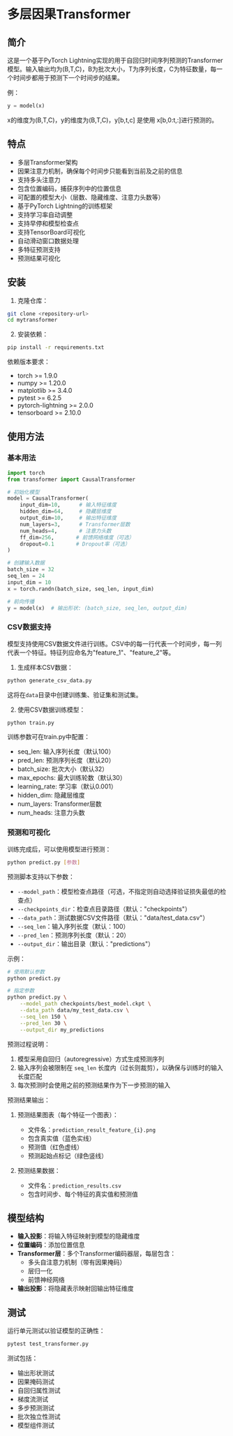# 多层因果Transformer

## 简介

这是一个基于PyTorch Lightning实现的用于自回归时间序列预测的Transformer模型。输入输出均为(B,T,C)，B为批次大小，T为序列长度，C为特征数量，每一个时间步都用于预测下一个时间步的结果。

例：

```python
y = model(x)
```

x的维度为(B,T,C)，y的维度为(B,T,C)，y[b,t,c] 是使用 x[b,0:t,:]进行预测的。

## 特点

- 多层Transformer架构
- 因果注意力机制，确保每个时间步只能看到当前及之前的信息
- 支持多头注意力
- 包含位置编码，捕获序列中的位置信息
- 可配置的模型大小（层数、隐藏维度、注意力头数等）
- 基于PyTorch Lightning的训练框架
- 支持学习率自动调整
- 支持早停和模型检查点
- 支持TensorBoard可视化
- 自动滑动窗口数据处理
- 多特征预测支持
- 预测结果可视化

## 安装

1. 克隆仓库：

```bash
git clone <repository-url>
cd mytransformer
```

2. 安装依赖：

```bash
pip install -r requirements.txt
```

依赖版本要求：
- torch >= 1.9.0
- numpy >= 1.20.0
- matplotlib >= 3.4.0
- pytest >= 6.2.5
- pytorch-lightning >= 2.0.0
- tensorboard >= 2.10.0

## 使用方法

### 基本用法

```python
import torch
from transformer import CausalTransformer

# 初始化模型
model = CausalTransformer(
    input_dim=10,      # 输入特征维度
    hidden_dim=64,     # 隐藏层维度
    output_dim=10,     # 输出特征维度
    num_layers=3,      # Transformer层数
    num_heads=4,       # 注意力头数
    ff_dim=256,       # 前馈网络维度（可选）
    dropout=0.1       # Dropout率（可选）
)

# 创建输入数据
batch_size = 32
seq_len = 24
input_dim = 10
x = torch.randn(batch_size, seq_len, input_dim)

# 前向传播
y = model(x)  # 输出形状: (batch_size, seq_len, output_dim)
```

### CSV数据支持

模型支持使用CSV数据文件进行训练。CSV中的每一行代表一个时间步，每一列代表一个特征。特征列应命名为"feature_1"、"feature_2"等。

1. 生成样本CSV数据：

```bash
python generate_csv_data.py
```

这将在`data`目录中创建训练集、验证集和测试集。

2. 使用CSV数据训练模型：

```bash
python train.py
```

训练参数可在train.py中配置：
- seq_len: 输入序列长度（默认100）
- pred_len: 预测序列长度（默认20）
- batch_size: 批次大小（默认32）
- max_epochs: 最大训练轮数（默认30）
- learning_rate: 学习率（默认0.001）
- hidden_dim: 隐藏层维度
- num_layers: Transformer层数
- num_heads: 注意力头数

### 预测和可视化

训练完成后，可以使用模型进行预测：

```bash
python predict.py [参数]
```

预测脚本支持以下参数：
- `--model_path`：模型检查点路径（可选，不指定则自动选择验证损失最低的检查点）
- `--checkpoints_dir`：检查点目录路径（默认："checkpoints"）
- `--data_path`：测试数据CSV文件路径（默认："data/test_data.csv"）
- `--seq_len`：输入序列长度（默认：100）
- `--pred_len`：预测序列长度（默认：20）
- `--output_dir`：输出目录（默认："predictions"）

示例：
```bash
# 使用默认参数
python predict.py

# 指定参数
python predict.py \
    --model_path checkpoints/best_model.ckpt \
    --data_path data/my_test_data.csv \
    --seq_len 150 \
    --pred_len 30 \
    --output_dir my_predictions
```

预测过程说明：
1. 模型采用自回归（autoregressive）方式生成预测序列
2. 输入序列会被限制在 `seq_len` 长度内（过长则裁剪），以确保与训练时的输入长度匹配
3. 每次预测时会使用之前的预测结果作为下一步预测的输入

预测结果输出：
1. 预测结果图表（每个特征一个图表）：
   - 文件名：`prediction_result_feature_{i}.png`
   - 包含真实值（蓝色实线）
   - 预测值（红色虚线）
   - 预测起始点标记（绿色竖线）

2. 预测结果数据：
   - 文件名：`prediction_results.csv`
   - 包含时间步、每个特征的真实值和预测值

## 模型结构

- **输入投影**：将输入特征映射到模型的隐藏维度
- **位置编码**：添加位置信息
- **Transformer层**：多个Transformer编码器层，每层包含：
  - 多头自注意力机制（带有因果掩码）
  - 层归一化
  - 前馈神经网络
- **输出投影**：将隐藏表示映射回输出特征维度

## 测试

运行单元测试以验证模型的正确性：

```bash
pytest test_transformer.py
```

测试包括：
- 输出形状测试
- 因果掩码测试
- 自回归属性测试
- 梯度流测试
- 多步预测测试
- 批次独立性测试
- 模型组件测试


